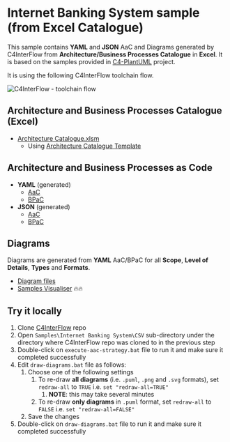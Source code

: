
# Internet Banking System sample (from Excel Catalogue)
This sample contains **YAML** and **JSON** AaC and Diagrams generated by C4InterFlow from **Architecture/Business Processes Catalogue** in **Excel**. It is based on the samples provided in [C4-PlantUML](https://github.com/plantuml-stdlib/C4-PlantUML/tree/master/samples) project.

It is using the following C4InterFlow toolchain flow.

![C4InterFlow - toolchain flow](C4InterFlow%20-%20toolchain%20flow.png)

## Architecture and Business Processes Catalogue (Excel)
- [Architecture Catalogue.xlsm](Architecture%20Catalogue.xlsm)
  - Using [Architecture Catalogue Template](../../../Templates/Architecture%20Catalogue.xlsm)
## Architecture and Business Processes as Code
- **YAML** (generated)
  - [AaC](Architecture/Yaml/SoftwareSystems/)
  - [BPaC](Architecture/Yaml/BusinessProcesses/)
- **JSON** (generated)
  - [AaC](Architecture/Json/SoftwareSystems/)
  - [BPaC](Architecture/Json/BusinessProcesses/)

## Diagrams
Diagrams are generated from **YAML** AaC/BPaC for all **Scope**, **Level of Details**, **Types** and **Formats**.
- [Diagram files](Diagrams)
- [Samples Visualiser](https://c4interflow.github.io/architecture-as-code-samples-visualiser/internet-banking-system/) 🔥🔥

## Try it locally

1. Clone [C4InterFlow](https://github.com/SlavaVedernikov/C4InterFlow) repo
1. Open `Samples\Internet Banking System\CSV` sub-directory under the directory where C4InterFlow repo was cloned to in the previous step
1. Double-click on `execute-aac-strategy.bat` file to run it and make sure it completed successfully
1. Edit `draw-diagrams.bat` file as follows:
    1. Choose one of the following settings
        1. To re-draw **all diagrams** (i.e. `.puml`, `.png` and `.svg` formats), set `redraw-all` to `TRUE` i.e. `set "redraw-all=TRUE"`
            1. **NOTE**: this may take several minutes
        1. To re-draw **only diagrams** in `.puml` format, set `redraw-all` to `FALSE` i.e. `set "redraw-all=FALSE"`
    1. Save the changes
1. Double-click on `draw-diagrams.bat` file to run it and make sure it completed successfully
